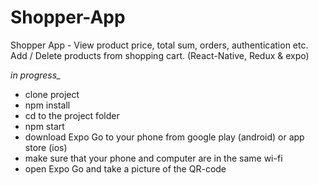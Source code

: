 # Shopper-App
Shopper App - View product price, total sum, orders, authentication etc. Add / Delete products from shopping cart.  (React-Native, Redux &amp; expo)

*in progress_*

- clone project
- npm install
- cd to the project folder
- npm start
- download Expo Go to your phone from google play (android) or app store (ios)
- make sure that your phone and computer are in the same wi-fi
- open Expo Go and take a picture of the QR-code
